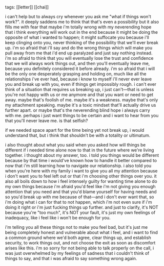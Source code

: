 tags: [[letter]] [[chai]]

i can't help but to always cry whenever you ask me "what if things won't work?". it deeply saddens me to think that that's even a possibility but it also fills me with fear that maybe i'm totally wrong with my neverending hope that i think everything will work out in the end because it might be doing the opposite of what i wanted to happen; it might suffocate you because i'll keep clinging onto you, never thinking of the possibility that we'll ever break up. i'm so afraid that i'll say and do the wrong things which will make you pull away from me that i'd end up paralyzed and just say nothing instead. i'm so afraid to think that you will eventually lose the trust and confidence that we will always work things out, and then you'll eventually leave me, because you definitely considered it before already. i'm so afraid that i will be the only one desperately grasping and holding on, much like all the relationships i've ever had, because i know to myself i'll never ever leave you and break up with you, even if things get impossibly rough. i can't ever think of a situation that requires us breaking up, i just can't—that is unless you're not happy with us or me anymore and that you want or need to get away. maybe that's foolish of me. maybe it's a weakness. maybe that's only my attachment speaking. maybe it's a toxic mindset that'll actually drive us further apart. or maybe that's the neverending blind hope i always carry with me. perhaps i just want things to be certain and i want to hear from you that you'll never leave me. is that selfish?

if we needed space apart for the time being yet not break up, i would understand that, but i think that shouldn't be with a totality or ultimatum. 

i also thought about what you said when you asked how will things be different if i needed time alone now to that in the future where we're living together. i thought about my answer, too. i told you things would be different because by that time i would've known how to handle it better compared to now that i'm still learning how to navigate our relationship. i also told you when you're here with my family i want to give you all my attention because i don't want you to feel left out or that i'm choosing other things over you. it also all boils down to how i feel intensely guilty for wanting time alone to do my own things because i'm afraid you'd feel like i'm not giving you enough attention that you need and that you'd blame yourself for having needs and so you'd break up with me because of that—and i don't ever want that, so i'm doing what i can for that to not happen, which i'm not even sure if i'm doing it right or i'm just fucking things up further. and just to clarify, it's NOT because you're "too much", it's NOT your fault, it's just my own feelings of inadequacy, like i feel like i won't be enough for you. 

i'm telling you all these things not to make you feel bad, but it's just me being completely honest and vulnerable about what i feel, and i want to find a common ground where we'd both agree, clear things up, and establish security, to work things out, and not choose the exit as soon as discomfort arises like this. i'm so sorry for not being able to talk properly on the call, i was just overwhelmed by my feelings of sadness that i couldn't think of things to say, and that i was afraid to say something wrong again.